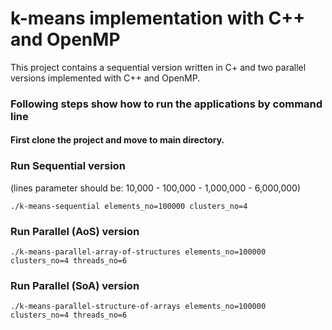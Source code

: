 # k-means implementation with C++ and OpenMP

This project contains a sequential version written in C+ and two parallel versions implemented with C++ and OpenMP.

### Following steps show how to run the applications by command line

#### First clone the project and move to main directory. 

### Run Sequential version

(lines parameter should be: 10,000 - 100,000 - 1,000,000 - 6,000,000)

```
./k-means-sequential elements_no=100000 clusters_no=4   
```

### Run Parallel (AoS) version

```
./k-means-parallel-array-of-structures elements_no=100000 clusters_no=4 threads_no=6
```

### Run Parallel (SoA) version

```
./k-means-parallel-structure-of-arrays elements_no=100000 clusters_no=4 threads_no=6
```